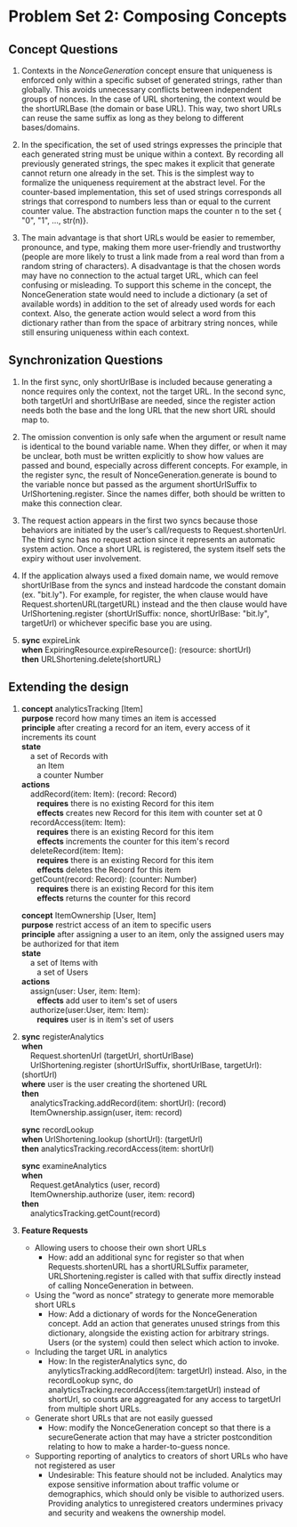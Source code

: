 # Problem Set 2: Composing Concepts
## Concept Questions
1. Contexts in the *NonceGeneration* concept ensure that uniqueness is enforced only within a specific subset of generated strings, rather than globally. This avoids unnecessary conflicts between independent groups of nonces. In the case of URL shortening, the context would be the shortURLBase (the domain or base URL). This way, two short URLs can reuse the same suffix as long as they belong to different bases/domains.

2. In the specification, the set of used strings expresses the principle that each generated string must be unique within a context. By recording all previously generated strings, the spec makes it explicit that generate cannot return one already in the set. This is the simplest way to formalize the uniqueness requirement at the abstract level. For the counter-based implementation, this set of used strings corresponds all strings that correspond to numbers less than or equal to the current counter value. The abstraction function maps the counter n to the set { "0", "1", …, str(n)}.

3. The main advantage is that short URLs would be easier to remember, pronounce, and type, making them more user-friendly and trustworthy (people are more likely to trust a link made from a real word than from a random string of characters). A disadvantage is that the chosen words may have no connection to the actual target URL, which can feel confusing or misleading. To support this scheme in the concept, the NonceGeneration state would need to include a dictionary (a set of available words) in addition to the set of already used words for each context. Also, the generate action would select a word from this dictionary rather than from the space of arbitrary string nonces, while still ensuring uniqueness within each context.

## Synchronization Questions
1. In the first sync, only shortUrlBase is included because generating a nonce requires only the context, not the target URL. In the second sync, both targetUrl and shortUrlBase are needed, since the register action needs both the base and the long URL that the new short URL should map to.

2. The omission convention is only safe when the argument or result name is identical to the bound variable name. When they differ, or when it may be unclear, both must be written explicitly to show how values are passed and bound, especially across different concepts. For example, in the register sync, the result of NonceGeneration.generate is bound to the variable nonce but passed as the argument shortUrlSuffix to UrlShortening.register. Since the names differ, both should be written to make this connection clear.

3. The request action appears in the first two syncs because those behaviors are initiated by the user’s call/requests to Request.shortenUrl. The third sync has no request action since it represents an automatic system action. Once a short URL is registered, the system itself sets the expiry without user involvement.

4. If the application always used a fixed domain name, we would remove shortUrlBase from the syncs and instead hardcode the constant domain (ex. "bit.ly"). For example, for register, the when clause would have Request.shortenURL(targetURL) instead and the then clause would have UrlShortening.register (shortUrlSuffix: nonce, shortUrlBase: "bit.ly", targetUrl) or whichever specific base you are using.

5.   **sync**  expireLink<br>
     **when**  ExpiringResource.expireResource(): (resource: shortUrl) <br>
     **then**  URLShortening.delete(shortURL)

## Extending the design
1. **concept** analyticsTracking [Item] <br>
     **purpose** record how many times an item is accessed <br>
     **principle** after creating a record for an item, every access of it increments its count <br>
     **state** <br>
     &nbsp;&nbsp;&nbsp;
     a set of Records with <br>
     &nbsp;&nbsp;&nbsp;&nbsp;&nbsp;&nbsp;
     an Item <br>
     &nbsp;&nbsp;&nbsp;&nbsp;&nbsp;&nbsp;
     a counter Number <br>
     **actions** <br>
     &nbsp;&nbsp;&nbsp;
    addRecord(item: Item): (record: Record)<br>
    &nbsp;&nbsp;&nbsp;&nbsp;&nbsp;&nbsp;
    **requires** there is no existing Record for this item <br>
    &nbsp;&nbsp;&nbsp;&nbsp;&nbsp;&nbsp;
    **effects** creates new Record for this item with counter set at 0<br>
    &nbsp;&nbsp;&nbsp;
    recordAccess(item: Item):<br>
    &nbsp;&nbsp;&nbsp;&nbsp;&nbsp;&nbsp;
    **requires** there is an existing Record for this item <br>
    &nbsp;&nbsp;&nbsp;&nbsp;&nbsp;&nbsp;
    **effects** increments the counter for this item's record<br>
    &nbsp;&nbsp;&nbsp;
    deleteRecord(item: Item):<br>
    &nbsp;&nbsp;&nbsp;&nbsp;&nbsp;&nbsp;
    **requires** there is an existing Record for this item <br>
    &nbsp;&nbsp;&nbsp;&nbsp;&nbsp;&nbsp;
    **effects** deletes the Record for this item<br>
    &nbsp;&nbsp;&nbsp;
    getCount(record: Record): (counter: Number)<br>
    &nbsp;&nbsp;&nbsp;&nbsp;&nbsp;&nbsp;
    **requires** there is an existing Record for this item <br>
    &nbsp;&nbsp;&nbsp;&nbsp;&nbsp;&nbsp;
    **effects** returns the counter for this record<br>

    **concept** ItemOwnership [User, Item] <br>
     **purpose** restrict access of an item to specific users <br>
     **principle** after assigning a user to an item, only the assigned users may be authorized for that item<br>
     **state** <br>
     &nbsp;&nbsp;&nbsp;
     a set of Items with <br>
     &nbsp;&nbsp;&nbsp;&nbsp;&nbsp;&nbsp;
     a set of Users <br>
     **actions** <br>
     &nbsp;&nbsp;&nbsp;
    assign(user: User, item: Item): <br>
    &nbsp;&nbsp;&nbsp;&nbsp;&nbsp;&nbsp;
    **effects** add user to item's set of users<br>
    &nbsp;&nbsp;&nbsp;
    authorize(user:User, item: Item): <br>
    &nbsp;&nbsp;&nbsp;&nbsp;&nbsp;&nbsp;
    **requires** user is in item's set of users <br>
2.   **sync**  registerAnalytics<br>
     **when**<br>
     &nbsp;&nbsp;&nbsp;
     Request.shortenUrl (targetUrl, shortUrlBase)<br>
     &nbsp;&nbsp;&nbsp;
     UrlShortening.register (shortUrlSuffix, shortUrlBase, targetUrl): (shortUrl) <br>
     **where** user is the user creating the shortened URL<br>
     **then** <br>
     &nbsp;&nbsp;&nbsp;
     analyticsTracking.addRecord(item: shortUrl): (record)<br>
     &nbsp;&nbsp;&nbsp; ItemOwnership.assign(user, item: record)<br>

      **sync**  recordLookup<br>
     **when** UrlShortening.lookup (shortUrl): (targetUrl) <br>
     **then** analyticsTracking.recordAccess(item: shortUrl)

      **sync**  examineAnalytics<br>
     **when**<br>
     &nbsp;&nbsp;&nbsp;
     Request.getAnalytics (user, record)<br>
     &nbsp;&nbsp;&nbsp;
     ItemOwnership.authorize (user, item: record) <br>
     **then** <br>
     &nbsp;&nbsp;&nbsp;
     analyticsTracking.getCount(record)
3. **Feature Requests**
    - Allowing users to choose their own short URLs
        - How: add an additional sync for register so that when Requests.shortenURL has a shortURLSuffix parameter, URLShortening.register is called with that suffix directly instead of calling NonceGeneration in between.
    - Using the “word as nonce” strategy to generate more memorable short URLs
        - How: Add a dictionary of words for the NonceGeneration concept. Add an action that generates unused strings from this dictionary, alongside the existing action for arbitrary strings. Users (or the system) could then select which action to invoke.
    - Including the target URL in analytics
        - How: In the registerAnalytics sync, do anylyticsTracking.addRecord(item: targetUrl) instead. Also, in the recordLookup sync, do analyticsTracking.recordAccess(item:targetUrl) instead of shortUrl, so counts are aggreagated for any access to targetUrl from multiple short URLs.
    - Generate short URLs that are not easily guessed
        - How: modify the NonceGeneration concept so that there is a secureGenerate action that may have a stricter postcondition relating to how to make a harder-to-guess nonce.
    - Supporting reporting of analytics to creators of short URLs who have not registered as user
        - Undesirable: This feature should not be included. Analytics may expose sensitive information about traffic volume or demographics, which should only be visible to authorized users. Providing analytics to unregistered creators undermines privacy and security and weakens the ownership model.
